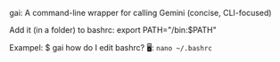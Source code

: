 gai: A command-line wrapper for calling Gemini (concise, CLI-focused)

Add it (in a folder) to bashrc: export PATH="/bin:$PATH"

Exampel:
$ gai how do I edit bashrc?
🖥️: `nano ~/.bashrc`
